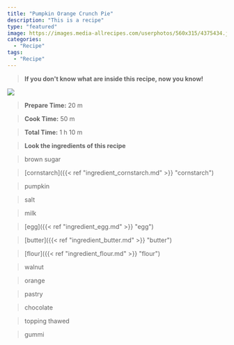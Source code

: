 ```yaml
---
title: "Pumpkin Orange Crunch Pie"
description: "This is a recipe"
type: "featured"
image: https://images.media-allrecipes.com/userphotos/560x315/4375434.jpg
categories: 
  - "Recipe"
tags: 
  - "Recipe"
---
```



>**If you don't know what are inside this recipe, now you know!**

![](../images/Recipes-Banner.jpg)
> **Prepare Time:** 20 m


> **Cook Time:** 50 m


> **Total Time:** 1 h 10 m

> **Look the ingredients of this recipe**

> brown sugar

> [cornstarch]({{< ref "ingredient_cornstarch.md" >}} "cornstarch")

> pumpkin

> salt

> milk

> [egg]({{< ref "ingredient_egg.md" >}} "egg")

> [butter]({{< ref "ingredient_butter.md" >}} "butter")

> [flour]({{< ref "ingredient_flour.md" >}} "flour")

> walnut

> orange

> pastry

> chocolate

> topping thawed

> gummi

